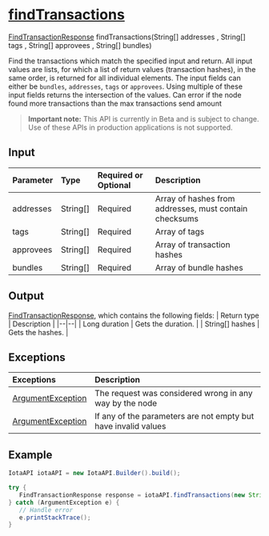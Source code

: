 
# [findTransactions](https://github.com/iotaledger/iota-java/blob/master/jota/src/main/java/org/iota/jota/IotaAPICore.java#L245)
 [FindTransactionResponse](https://github.com/iotaledger/iota-java/blob/master/jota/src/main/java/org/iota/jota/dto/response/FindTransactionResponse.java) findTransactions(String[] addresses , String[] tags , String[] approvees , String[] bundles)

 Find the transactions which match the specified input and return. All input values are lists, for which a list of return values (transaction hashes), in the same order, is returned for all individual elements. The input fields can either be `bundles`, `addresses`, `tags` or `approvees`. 
  Using multiple of these input fields returns the intersection of the values. Can error if the node found more transactions than the max transactions send amount
> **Important note:** This API is currently in Beta and is subject to change. Use of these APIs in production applications is not supported.

## Input
| Parameter       | Type | Required or Optional | Description |
|:---------------|:--------|:--------| :--------|
| addresses | String[] | Required | Array of hashes from addresses, must contain checksums |
| tags | String[] | Required | Array of tags |
| approvees | String[] | Required | Array of transaction hashes |
| bundles | String[] | Required | Array of bundle hashes |
    
## Output
[FindTransactionResponse](https://github.com/iotaledger/iota-java/blob/master/jota/src/main/java/org/iota/jota/dto/response/FindTransactionResponse.java), which contains the following fields:
| Return type | Description |
|--|--|
| Long duration | Gets the duration. |
| String[] hashes | Gets the hashes. |

## Exceptions
| Exceptions     | Description |
|:---------------|:--------|
| [ArgumentException](https://github.com/iotaledger/iota-java/blob/master/jota/src/main/java/org/iota/jota/error/ArgumentException.java) | The request was considered wrong in any way by the node |
| [ArgumentException](https://github.com/iotaledger/iota-java/blob/master/jota/src/main/java/org/iota/jota/error/ArgumentException.java) | If any of the parameters are not empty but have invalid values |


 ## Example
 
 ```Java
 IotaAPI iotaAPI = new IotaAPI.Builder().build();

try { 
    FindTransactionResponse response = iotaAPI.findTransactions(new String[]{"HYDQKLICCRNJIGUWADSCXKPGQDBGM9NAYFTXTWACGCCRFFNTSPCORYDTFL9HSPAFXDXVZQAFUHDPCVEZS", "RVPEUHEKB9KVINKVTPMCYZLAFCHEGLDQC9Y9ZHISAGKT9ECGCNELELJEQB9CGDCJASOW9KXHDS9BOUPTX"}, new String[]{"TAG9MTJDPURKDGT9AXPVQZBILBQ", "TAG9LOKRKWXSSHOJKA9WTNLOTZA"}, new String[]{"WFXPHUDKZSSMOCIZUKAWBWBZVQPSZFSHADAJQZYQVIKYZABDSRNLAMERJKTSY9N9LYRUQJHKFCDFWQY9E", "STAQJZMMTSPMUKUL9KPFFKHTZFGLFTFSIWLGXPQ9IOIHMJGJBQNWGCLQUTBLDQRLGVPXHOKSTTPFECGNK"}, new String[]{"ACPVHRXNKXQBTDUCGPEXAVOCJRFNRKFWNBZJFCQDORADTELDYXXBBNUDEYQXQRLIASHSNFMBIUCEXRCCB", "UEQGRYMVAIJJYCHSEDBJOQFVAXRPZZYDAQBURXBBUQNJCGWUKWFZOOLKENMA9GEGPCLROYJJVCDBVFKSA"});
} catch (ArgumentException e) { 
    // Handle error
    e.printStackTrace(); 
}
 ```
